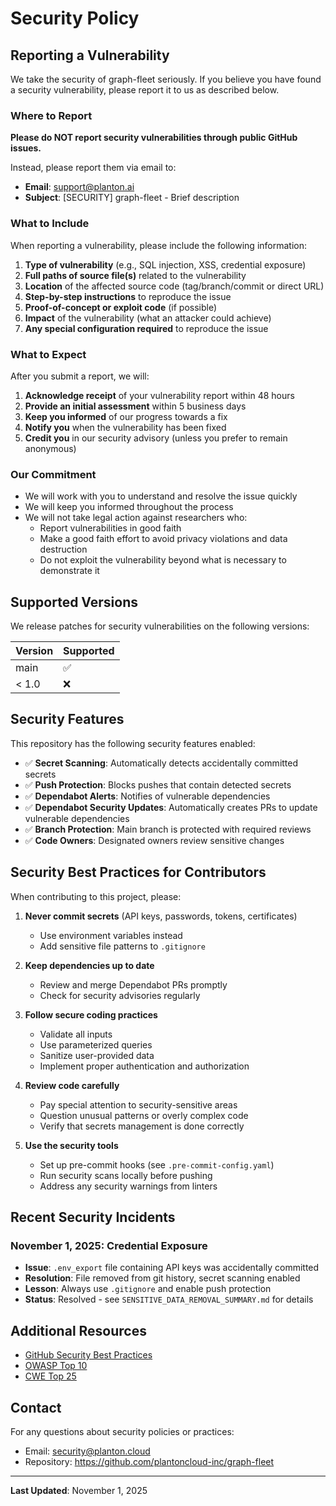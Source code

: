 # Security Policy

## Reporting a Vulnerability

We take the security of graph-fleet seriously. If you believe you have found a security vulnerability, please report it to us as described below.

### Where to Report

**Please do NOT report security vulnerabilities through public GitHub issues.**

Instead, please report them via email to:

- **Email**: support@planton.ai
- **Subject**: [SECURITY] graph-fleet - Brief description

### What to Include

When reporting a vulnerability, please include the following information:

1. **Type of vulnerability** (e.g., SQL injection, XSS, credential exposure)
2. **Full paths of source file(s)** related to the vulnerability
3. **Location** of the affected source code (tag/branch/commit or direct URL)
4. **Step-by-step instructions** to reproduce the issue
5. **Proof-of-concept or exploit code** (if possible)
6. **Impact** of the vulnerability (what an attacker could achieve)
7. **Any special configuration required** to reproduce the issue

### What to Expect

After you submit a report, we will:

1. **Acknowledge receipt** of your vulnerability report within 48 hours
2. **Provide an initial assessment** within 5 business days
3. **Keep you informed** of our progress towards a fix
4. **Notify you** when the vulnerability has been fixed
5. **Credit you** in our security advisory (unless you prefer to remain anonymous)

### Our Commitment

- We will work with you to understand and resolve the issue quickly
- We will keep you informed throughout the process
- We will not take legal action against researchers who:
  - Report vulnerabilities in good faith
  - Make a good faith effort to avoid privacy violations and data destruction
  - Do not exploit the vulnerability beyond what is necessary to demonstrate it

## Supported Versions

We release patches for security vulnerabilities on the following versions:

| Version | Supported          |
| ------- | ------------------ |
| main    | :white_check_mark: |
| < 1.0   | :x:                |

## Security Features

This repository has the following security features enabled:

- ✅ **Secret Scanning**: Automatically detects accidentally committed secrets
- ✅ **Push Protection**: Blocks pushes that contain detected secrets
- ✅ **Dependabot Alerts**: Notifies of vulnerable dependencies
- ✅ **Dependabot Security Updates**: Automatically creates PRs to update vulnerable dependencies
- ✅ **Branch Protection**: Main branch is protected with required reviews
- ✅ **Code Owners**: Designated owners review sensitive changes

## Security Best Practices for Contributors

When contributing to this project, please:

1. **Never commit secrets** (API keys, passwords, tokens, certificates)
   - Use environment variables instead
   - Add sensitive file patterns to `.gitignore`
   
2. **Keep dependencies up to date**
   - Review and merge Dependabot PRs promptly
   - Check for security advisories regularly

3. **Follow secure coding practices**
   - Validate all inputs
   - Use parameterized queries
   - Sanitize user-provided data
   - Implement proper authentication and authorization

4. **Review code carefully**
   - Pay special attention to security-sensitive areas
   - Question unusual patterns or overly complex code
   - Verify that secrets management is done correctly

5. **Use the security tools**
   - Set up pre-commit hooks (see `.pre-commit-config.yaml`)
   - Run security scans locally before pushing
   - Address any security warnings from linters

## Recent Security Incidents

### November 1, 2025: Credential Exposure
- **Issue**: `.env_export` file containing API keys was accidentally committed
- **Resolution**: File removed from git history, secret scanning enabled
- **Lesson**: Always use `.gitignore` and enable push protection
- **Status**: Resolved - see `SENSITIVE_DATA_REMOVAL_SUMMARY.md` for details

## Additional Resources

- [GitHub Security Best Practices](https://docs.github.com/en/code-security)
- [OWASP Top 10](https://owasp.org/www-project-top-ten/)
- [CWE Top 25](https://cwe.mitre.org/top25/)

## Contact

For any questions about security policies or practices:
- Email: security@planton.cloud
- Repository: https://github.com/plantoncloud-inc/graph-fleet

---

**Last Updated**: November 1, 2025

